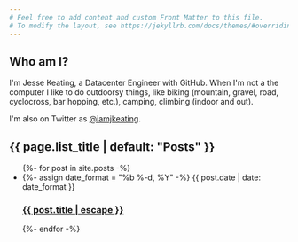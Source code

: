 ```yaml
---
# Feel free to add content and custom Front Matter to this file.
# To modify the layout, see https://jekyllrb.com/docs/themes/#overriding-theme-defaults
---
```


## Who am I?
I'm Jesse Keating, a Datacenter Engineer with GitHub. When I'm not a the computer I like to do outdoorsy things, like biking (mountain, gravel, road, cyclocross, bar hopping, etc.), camping, climbing (indoor and out).

I'm also on Twitter as [@iamjkeating](https://twitter.com/iamjkeating).

## {{ page.list_title | default: "Posts" }}
<ul class="post-list">
    {%- for post in site.posts -%}
    <li>
    {%- assign date_format = "%b %-d, %Y" -%}
    <span class="post-meta">{{ post.date | date: date_format }}</span>
    <h3>
        <a class="post-link" href="{{ post.url | relative_url }}">
        {{ post.title | escape }}
        </a>
    </h3>
    </li>
    {%- endfor -%}
</ul>
